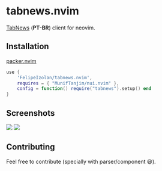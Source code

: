 # tabnews.nvim

[TabNews](https://www.tabnews.com.br/) (**PT-BR**) client for neovim.


## Installation

[packer.nvim](https://github.com/wbthomason/packer.nvim)

```lua
use {
    'FelipeIzolan/tabnews.nvim',
    requires = { "MunifTanjim/nui.nvim" },
    config = function() require("tabnews").setup() end
}
```

## Screenshots

![](https://user-images.githubusercontent.com/80170121/207524427-97b2e7a4-164e-4a33-86cc-b4db4bab6690.png)
![](https://user-images.githubusercontent.com/80170121/207524469-a029dd82-b14d-42a6-8987-1a965e93c359.png)

## Contributing
Feel free to contribute (specially with parser/component 😆).
